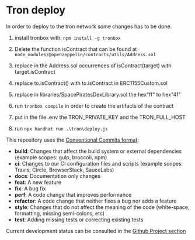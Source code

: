 # Tron deploy

In order to deploy to the tron network some changes has to be done.

1. install tronbox with: `npm install -g tronbox`

2. Delete the function isContract that can be found at `node_modules/@openzeppelin/contracts/utils/Address.sol`

3. replace in the Address.sol occurrences of isContract(target) with target.isContract

4. replace to.isContract() with to.isContract in ERC1155Custom.sol

5. replace in libraries/SpacePiratesDexLibrary.sol the hex"ff" to hex"41"

6. run `tronbox compile` in order to create the artifacts of the contract

7. put in the file .env the TRON_PRIVATE_KEY and the TRON_FULL_HOST

8. run `npx hardhat run .\tron\deploy.js`

This repository uses the [Conventional Commits format](https://www.conventionalcommits.org/en/v1.0.0/):

- **build**: Changes that affect the build system or external dependencies (example scopes: gulp, broccoli, npm)
- **ci**: Changes to our CI configuration files and scripts (example scopes: Travis, Circle, BrowserStack, SauceLabs)
- **docs**: Documentation only changes
- **feat**: A new feature
- **fix**: A bug fix
- **perf**: A code change that improves performance
- **refactor**: A code change that neither fixes a bug nor adds a feature
- **style**: Changes that do not affect the meaning of the code (white-space, formatting, missing semi-colons, etc)
- **test**: Adding missing tests or correcting existing tests

Current development status can be consulted in the [Github Project section](https://github.com/DeFi-Space-Pirates/DeFi-Space-Pirates/projects)
